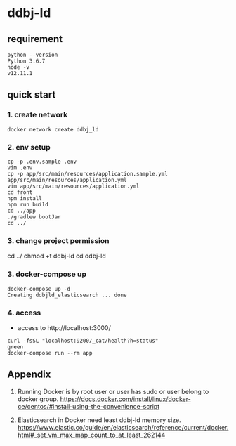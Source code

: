 # ddbj-ld

## requirement

```
python --version
Python 3.6.7
node -v
v12.11.1
```

## quick start 
### 1. create network

```
docker network create ddbj_ld
```

### 2. env setup

```
cp -p .env.sample .env
vim .env
cp -p app/src/main/resources/application.sample.yml app/src/main/resources/application.yml
vim app/src/main/resources/application.yml
cd front
npm install
npm run build
cd ../app
./gradlew bootJar
cd ../
```

### 3. change project permission
cd ../
chmod +t ddbj-ld
cd ddbj-ld

### 3. docker-compose up

```
docker-compose up -d
Creating ddbjld_elasticsearch ... done
```

### 4. access

- access to http://localhost:3000/
```
curl -fsSL "localhost:9200/_cat/health?h=status"
green
docker-compose run --rm app
```

## Appendix
1. Running Docker is by root user or user has sudo or user belong to docker group.
https://docs.docker.com/install/linux/docker-ce/centos/#install-using-the-convenience-script

2. Elasticsearch in Docker need least ddbj-ld memory size.
https://www.elastic.co/guide/en/elasticsearch/reference/current/docker.html#_set_vm_max_map_count_to_at_least_262144
